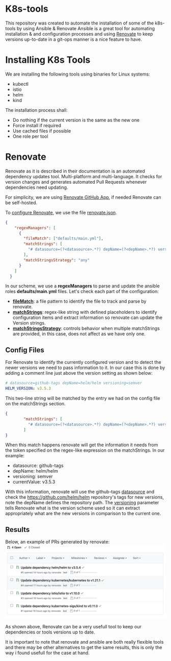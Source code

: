 # K8s-tools
This repository was created to automate the installation of some of the k8s-tools by using Ansible & Renovate
Ansible is a great tool for automating installation & and configuration processes and using [Renovate](https://github.com/renovatebot/) to keep versions up-to-date in a git-ops manner is a nice feature to have.

# Installing K8s Tools
We are installing the following tools using binaries for Linux systems:
- kubectl
- istio
- helm
- kind

The installation process shall:
- Do nothing if the current version is the same as the new one
- Force install if required
- Use cached files if possible
- One role per tool

# Renovate
Renovate as it is described in their documentation is an automated dependency updates tool. Multi-platform and multi-language.
It checks for version changes and generates automated Pull Requests whenever dependencies need updating.

For simplicity, we are using [Renovate GitHub App](https://docs.renovatebot.com/install-github-app/), if needed Renovate can be self-hosted.

To [configure Renovate](https://docs.renovatebot.com/configuration-options/), we use the file [renovate.json](./renovate.json). 
```json
{
    "regexManagers": [
      {
        "fileMatch": ["defaults/main.yml"],
        "matchStrings": [
          "# datasource=(?<datasource>.*?) depName=(?<depName>.*?) versioning=(?<versioning>.*?)?\\s[A-Z]+_VERSION: (?<currentValue>.*)?\\s"
        ],
        "matchStringsStrategy": "any"
      }
    ]
  }
```
In our scheme, we use a **regexManagers** to parse and update the ansible roles **defaults/main.yml** files. Let's check each part of the configuration:

- **[fileMatch](https://docs.renovatebot.com/configuration-options/#filematch)**: a file pattern to identify the file to track and parse by renovate.
- **[matchStrings](https://docs.renovatebot.com/configuration-options/#matchstrings)**: regex-like string with defined placeholders to identify configuration items and extract information so renovate can update the Version strings.
- **[matchStringsStrategy](https://docs.renovatebot.com/configuration-options/#matchstringsstrategy)**: controls behavior when multiple matchStrings are provided, in this case, does not affect as we have only one.


## Config Files
For Renovate to identify the currently configured version and to detect the newer versions we need to pass information to it. In our case this is done by adding a comment line just above the version setting as shown below:

```yaml
# datasource=github-tags depName=helm/helm versioning=semver
HELM_VERSION: v3.5.3
```

This two-line string will be matched by the entry we had on the config file on the matchStrings section.

```json
{
        "matchStrings": [
          "# datasource=(?<datasource>.*?) depName=(?<depName>.*?) versioning=(?<versioning>.*?)?\\s[A-Z]+_VERSION: (?<currentValue>.*)?\\s"
        ]
}
```
When this match happens renovate will get the information it needs from the token specified on the regex-like expression on the matchStrings. In our example:
- datasource: github-tags
- depName: helm/helm
- versioning: semver
- currentValue: v3.5.3

With this information, renovate will use the github-tags [datasource](https://docs.renovatebot.com/modules/datasource/) and check the https://github.com/helm/helm repository's tags for new versions, note the depName defines the repository path.
The [versioning](https://docs.renovatebot.com/modules/versioning/) parameter tells Renovate what is the version scheme used so it can extract appropriately what are the new versions in comparison to the current one.

## Results
Below, an example of PRs generated by renovate:
![PRs Example](./images/renovate_pr.png "Renovate PRs example")

As shown above, Renovate can be a very usefull tool to keep our dependencies or tools versions up to date.

It is important to note that renovate and ansible are both really flexible tools and there may be other alternatives to get the same results, this is only the way i found usefull for the case at hand.